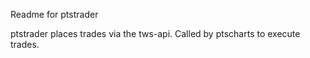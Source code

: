 Readme for ptstrader

ptstrader places trades via the tws-api. Called by ptscharts to execute trades.
